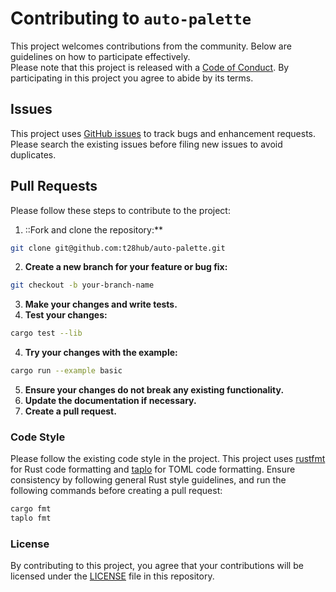 # Contributing to `auto-palette`

This project welcomes contributions from the community. Below are guidelines on how to participate effectively.  
Please note that this project is released with a [Code of Conduct](CODE_OF_CONDUCT.md). By participating in this project you agree to abide by its terms.

## Issues

This project uses [GitHub issues](https://github.com/t28hub/auto-palette/issues) to track bugs and enhancement requests.
Please search the existing issues before filing new issues to avoid duplicates.

## Pull Requests

Please follow these steps to contribute to the project:

1. ::Fork and clone the repository:**
```sh
git clone git@github.com:t28hub/auto-palette.git
```
2. **Create a new branch for your feature or bug fix:**
```sh
git checkout -b your-branch-name
```
3. **Make your changes and write tests.**
4. **Test your changes:**
```sh
cargo test --lib
```
4. **Try your changes with the example:**
```sh
cargo run --example basic
```
5. **Ensure your changes do not break any existing functionality.**
6. **Update the documentation if necessary.**
7. **Create a pull request.**

### Code Style

Please follow the existing code style in the project.
This project uses [rustfmt](https://github.com/rust-lang/rustfmt) for Rust code formatting and [taplo](https://github.com/tamasfe/taplo) for TOML code formatting.
Ensure consistency by following general Rust style guidelines, and run the following commands before creating a pull request:
```sh
cargo fmt
taplo fmt
```

### License

By contributing to this project, you agree that your contributions will be licensed under the [LICENSE](LICENSE) file in this repository.

